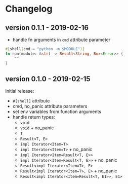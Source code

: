 # Changelog

## version 0.1.1 - 2019-02-16

- handle fn arguments in `cmd` attribute parameter
```rust
#[shell(cmd = "python -m $MODULE")]
fn run(module: &str) -> Result<String, Box<Error>> {
    ""
}
```

## version 0.1.0 - 2019-02-15

Initial release:

- `#[shell]` attribute
- cmd, no_panic attribute parameters
- set env variables from function arguments
- handle return types:
  * `void`
  * `void` + no_panic
  * `T`
  * `Result<T, E>`
  * `impl Iterator<Item=T>`
  * `impl Iterator<Item=T>` + no_panic
  * `impl Iterator<Item=Result<T, E>>`
  * `impl Iterator<Item=Result<T, E>>` + no_panic
  * `Result<impl Iterator<Item=T>, E>`
  * `Result<impl Iterator<Item=T>, E>` + no_panic
  * `Result<impl Iterator<Item=Result<T, E1>>, E1>`